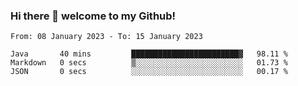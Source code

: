 ### Hi there 👋 welcome to my Github! 

<!--START_SECTION:waka-->

```text
From: 08 January 2023 - To: 15 January 2023

Java       40 mins         ████████████████████████▓   98.11 %
Markdown   0 secs          ▒░░░░░░░░░░░░░░░░░░░░░░░░   01.73 %
JSON       0 secs          ░░░░░░░░░░░░░░░░░░░░░░░░░   00.17 %
```

<!--END_SECTION:waka-->
